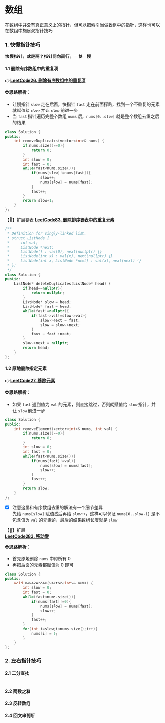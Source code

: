 # 数组

在数组中并没有真正意义上的指针，但可以把索引当做数组中的指针，这样也可以在数组中施展双指针技巧

### 1. 快慢指针技巧

**快慢指针，就是两个指针同向而行，一快一慢** 

#### 1.1 删除有序数组中的重复项

:point_right:[**LeetCode26. 删除有序数组中的重复项**](https://leetcode.cn/problems/remove-duplicates-from-sorted-array/description/) 

:alien:**思路解析：** 

- 让慢指针 `slow` 走在后面，快指针 `fast` 走在前面探路，找到一个不重复的元素就赋值给 `slow` 并让 `slow` 前进一步
- 当 `fast` 指针遍历完整个数组 `nums` 后，`nums[0..slow]` 就是整个数组去重之后的结果

```C++
class Solution {
public:
    int removeDuplicates(vector<int>& nums) {
        if(nums.size()==0){
            return 0;
        }
        int slow = 0;
        int fast = 0;
        while(fast<nums.size()){
            if(nums[slow]!=nums[fast]){
                slow++;
                nums[slow] = nums[fast];
            }
            fast++;
        }
        return slow+1;
    }
};
```

【:ticket:】扩展链表 
             [**LeetCode83. 删除排序链表中的重复元素**](https://leetcode.cn/problems/remove-duplicates-from-sorted-list/submissions/) 

```C++
/**
 * Definition for singly-linked list.
 * struct ListNode {
 *     int val;
 *     ListNode *next;
 *     ListNode() : val(0), next(nullptr) {}
 *     ListNode(int x) : val(x), next(nullptr) {}
 *     ListNode(int x, ListNode *next) : val(x), next(next) {}
 * };
 */
class Solution {
public:
    ListNode* deleteDuplicates(ListNode* head) {
        if(head==nullptr){
            return nullptr;
        }
        ListNode* slow = head;
        ListNode* fast = head;
        while(fast!=nullptr){
            if(fast->val!=slow->val){
                slow->next = fast; 
                slow = slow->next;
            }
            fast = fast->next; 
        }
        slow->next = nullptr;
        return head;
    }
};
```

#### 1.2 **原地删除指定元素** 

:point_right:[**LeetCode27. 移除元素**](https://leetcode.cn/problems/remove-element/description/) 

:alien:**思路解析：** 

- 如果 `fast` 遇到值为 `val` 的元素，则直接跳过，否则就赋值给 `slow` 指针，并让 `slow` 前进一步

```C++
class Solution {
public:
    int removeElement(vector<int>& nums, int val) {
        if(nums.size()==0){
            return 0;
        }
        int slow = 0;
        int fast = 0;
        while(fast<nums.size()){
            if(nums[fast]!=val){
                nums[slow] = nums[fast];
                slow++;
            }
            fast++;
        }
        return slow;
    }
};
```

- [x] 注意这里和有序数组去重的解法有一个细节差异  
  先给 `nums[slow]` 赋值然后再给 `slow++`，这样可以保证 `nums[0..slow-1]` 是不包含值为 `val` 的元素的，最后的结果数组长度就是 `slow` 

【:ticket:】扩展  
             [**LeetCode283. 移动零**](https://leetcode.cn/problems/move-zeroes/description/) 

:alien:**思路解析：** 

- 首先原地删除 `nums` 中的所有 0
- 再把后面的元素都赋值为 0 即可

```C++
class Solution {
public:
    void moveZeroes(vector<int>& nums) {
        int slow = 0;
        int fast = 0;
        while(fast<nums.size()){
            if(nums[fast]!=0){
                nums[slow] = nums[fast];
                slow++;
            }
            fast++;
        }
        for(int i=slow;i<nums.size();i++){
            nums[i] = 0;
        }
    }
};
```

### 2. 左右指针技巧

#### 2.1 二分查找

```C++

```

#### 2.2 两数之和



#### 2.3 反转数组



#### 2.4 回文串判断
